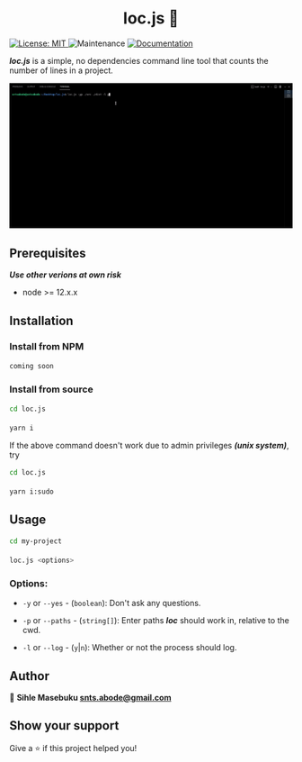 <h1 align="center">loc.js 📝</h1>
<p>
  <a href="#" target="_blank">
    <img alt="License: MIT" src="https://img.shields.io/badge/License-MIT-blue.svg" />
  </a>
  <img alt="Maintenance" src="https://img.shields.io/badge/Maintained-yes-green.svg" />
  <a href="#" target="_blank">
    <img alt="Documentation" src="https://img.shields.io/badge/documentation-yes-brightgreen" />
  </a>
</p>

***loc.js*** is a simple, no dependencies command line tool that counts the number of lines in a project.

<img src="assets/sc.gif" />

## Prerequisites

***Use other verions at own risk***

* node >= 12.x.x

## Installation

### Install from NPM

```sh
coming soon
```

### Install from source

```sh
cd loc.js

yarn i
```

If the above command doesn't work due to admin privileges ***(unix system)***, try

```sh
cd loc.js

yarn i:sudo
```

## Usage

```sh
cd my-project

loc.js <options>
```

### Options:

* `-y` or `--yes` - (`boolean`): Don't ask any questions.

* `-p` or `--paths` - (`string[]`): Enter paths ***loc*** should work in, relative to the cwd.

* `-l` or `--log` - (`y`|`n`): Whether or not the process should log.

## Author

👤 **Sihle Masebuku <snts.abode@gmail.com>**

## Show your support

Give a ⭐️ if this project helped you!
